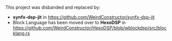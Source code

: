 This project was disbanded and replaced by:

- **synfx-dsp-jit** in https://github.com/WeirdConstructor/synfx-dsp-jit
- Block Language has been moved over to **HexoDSP** in https://github.com/WeirdConstructor/HexoDSP/blob/wblockdsp/src/blocklang.rs
